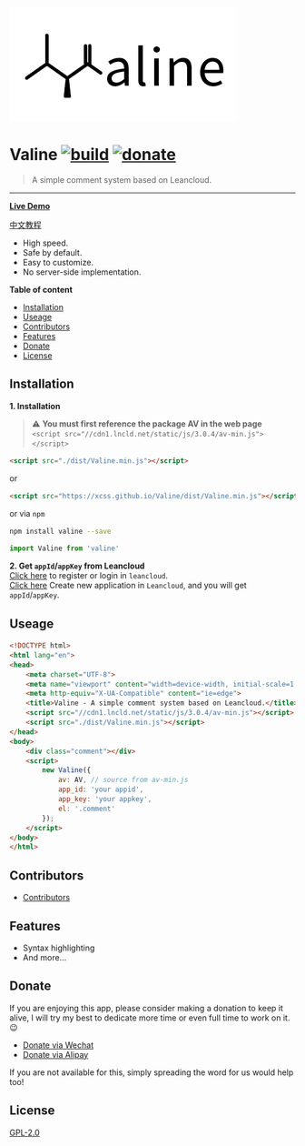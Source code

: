 ![](./src/images/logo.opacity.png)
# Valine   [![build](https://img.shields.io/circleci/project/github/xCss/Valine/master.svg?style=flat-square)](https://circleci.com/gh/xCss/Valine) [![donate](https://img.shields.io/badge/$-donate-ff69b4.svg?maxAge=2592000&style=flat-square)](#donate)
> A simple comment system based on Leancloud.

------------------------------
**[Live Demo](https://xcss.github.io/Valine/)**

[中文教程](https://ioliu.cn/2017/add-valine-comments-to-your-blog/)

- High speed.
- Safe by default.
- Easy to customize.
- No server-side implementation.

**Table of content**
- [Installation](#installation)
- [Useage](#useage)
- [Contributors](#contributors)
- [Features](#features)
- [Donate](#donate)
- [License](#license)

## Installation
**1. Installation**   
> :warning: **You must first reference the package AV in the web page**  
> `<script src="//cdn1.lncld.net/static/js/3.0.4/av-min.js"></script>`
```html
<script src="./dist/Valine.min.js"></script>
```
or
```html
<script src="https://xcss.github.io/Valine/dist/Valine.min.js"></script>
```
or via `npm`
```bash
npm install valine --save
```
```js
import Valine from 'valine'
```
**2. Get `appId`/`appKey` from Leancloud**  
[Click here](https://leancloud.cn/dashboard/login.html#/signup) to register or login in `leancloud`.  
[Click here](https://leancloud.cn/dashboard/applist.html#/newapp) Create new application in `Leancloud`, and you will get `appId`/`appKey`.

## Useage
```html
<!DOCTYPE html>
<html lang="en">
<head>
    <meta charset="UTF-8">
    <meta name="viewport" content="width=device-width, initial-scale=1.0">
    <meta http-equiv="X-UA-Compatible" content="ie=edge">
    <title>Valine - A simple comment system based on Leancloud.</title>
    <script src="//cdn1.lncld.net/static/js/3.0.4/av-min.js"></script>
    <script src="./dist/Valine.min.js"></script>
</head>
<body>
    <div class="comment"></div>
    <script>
        new Valine({
            av: AV, // source from av-min.js
            app_id: 'your appid',
            app_key: 'your appkey',
            el: '.comment' 
        });
    </script>
</body>
</html>
```
## Contributors
- [Contributors](https://github.com/xCss/Valine/graphs/contributors)

## Features
- Syntax highlighting
- And more...

## Donate
If you are enjoying this app, please consider making a donation to keep it alive, I will try my best to dedicate more time or even full time to work on it. 😉

- [Donate via Wechat](https://ws1.sinaimg.cn/large/006qRazegy1fibhig0ywqj30es0erabm.jpg)
- [Donate via Alipay](https://ws1.sinaimg.cn/large/006qRazegy1fibhifhhfnj30ix0io0tt.jpg)

If you are not available for this, simply spreading the word for us would help too!

## License
[GPL-2.0](https://github.com/xCss/Valine/blob/master/LICENSE)
